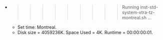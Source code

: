 * >>>>>>>>> Running inst-std-system-xtra-tz-montreal.sh ...
  * Set time: Montreal.
  * Disk size = 4059236K. Space Used = 4K. Runtime = 00:00:00:01.
